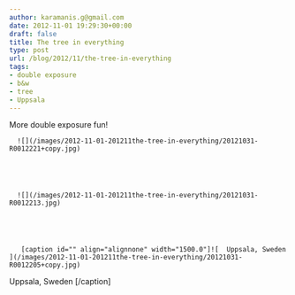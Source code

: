 ```yaml
---
author: karamanis.g@gmail.com
date: 2012-11-01 19:29:30+00:00
draft: false
title: The tree in everything
type: post
url: /blog/2012/11/the-tree-in-everything
tags:
- double exposure
- b&w
- tree
- Uppsala
---
```


More double exposure fun!


  
      ![](/images/2012-11-01-201211the-tree-in-everything/20121031-R0012221+copy.jpg)

  


  
      ![](/images/2012-11-01-201211the-tree-in-everything/20121031-R0012213.jpg)

  


  
       [caption id="" align="alignnone" width="1500.0"]![  Uppsala, Sweden  ](/images/2012-11-01-201211the-tree-in-everything/20121031-R0012205+copy.jpg)
  Uppsala, Sweden  [/caption]
